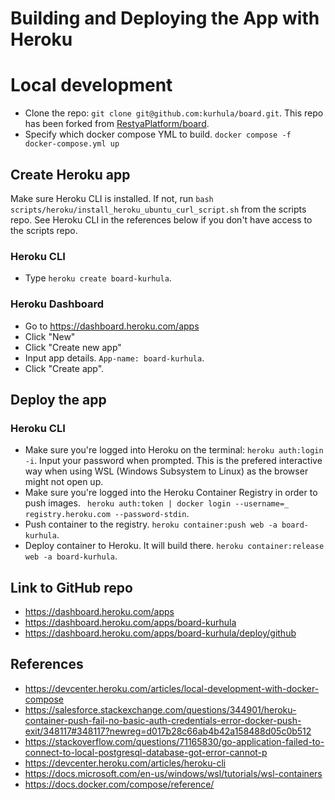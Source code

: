 # Building and Deploying the App with Heroku

# Local development
* Clone the repo: ```git clone git@github.com:kurhula/board.git```. This repo has been forked from [RestyaPlatform/board](https://github.com/RestyaPlatform/board).
* Specify which docker compose YML to build. ```docker compose -f docker-compose.yml up```

## Create Heroku app

Make sure Heroku CLI is installed. If not, run ```bash scripts/heroku/install_heroku_ubuntu_curl_script.sh``` from the scripts repo. See Heroku CLI in the references below if you don't have access to the scripts repo.

### Heroku CLI
* Type ```heroku create board-kurhula```. 

### Heroku Dashboard
* Go to https://dashboard.heroku.com/apps
* Click "New"
* Click "Create new app"
* Input app details. ```App-name: board-kurhula```.
* Click "Create app".

## Deploy the app

### Heroku CLI
* Make sure you're logged into Heroku on the terminal: ```heroku auth:login -i```. Input your password when prompted. This is the prefered interactive way when using WSL (Windows Subsystem to Linux) as the browser might not open up.
* Make sure you're logged into the Heroku Container Registry in order to push images. ``` heroku auth:token | docker login --username=_ registry.heroku.com --password-stdin```.
* Push container to the registry. ```heroku container:push web -a board-kurhula```.
* Deploy container to Heroku. It will build there. ```heroku container:release web -a board-kurhula```.

## Link to GitHub repo
* https://dashboard.heroku.com/apps
* https://dashboard.heroku.com/apps/board-kurhula
* https://dashboard.heroku.com/apps/board-kurhula/deploy/github

## References
* https://devcenter.heroku.com/articles/local-development-with-docker-compose
* https://salesforce.stackexchange.com/questions/344901/heroku-container-push-fail-no-basic-auth-credentials-error-docker-push-exit/348117#348117?newreg=d017b28c66ab4b42a158488d05c0b512
* https://stackoverflow.com/questions/71165830/go-application-failed-to-connect-to-local-postgresql-database-got-error-cannot-p
* https://devcenter.heroku.com/articles/heroku-cli
* https://docs.microsoft.com/en-us/windows/wsl/tutorials/wsl-containers
* https://docs.docker.com/compose/reference/